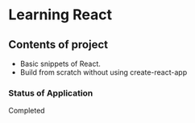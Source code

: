 # Learning React

## Contents of project
- Basic snippets of React.
- Build from scratch without using create-react-app

### Status of Application
Completed